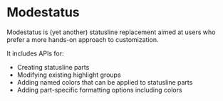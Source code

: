 # Modestatus

Modestatus is (yet another) statusline replacement aimed at users who prefer
a more hands-on approach to customization.

It includes APIs for:
- Creating statusline parts
- Modifying existing highlight groups
- Adding named colors that can be applied to statusline parts
- Adding part-specific formatting options including colors
